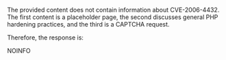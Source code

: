 The provided content does not contain information about CVE-2006-4432. The first content is a placeholder page, the second discusses general PHP hardening practices, and the third is a CAPTCHA request.

Therefore, the response is:

NOINFO